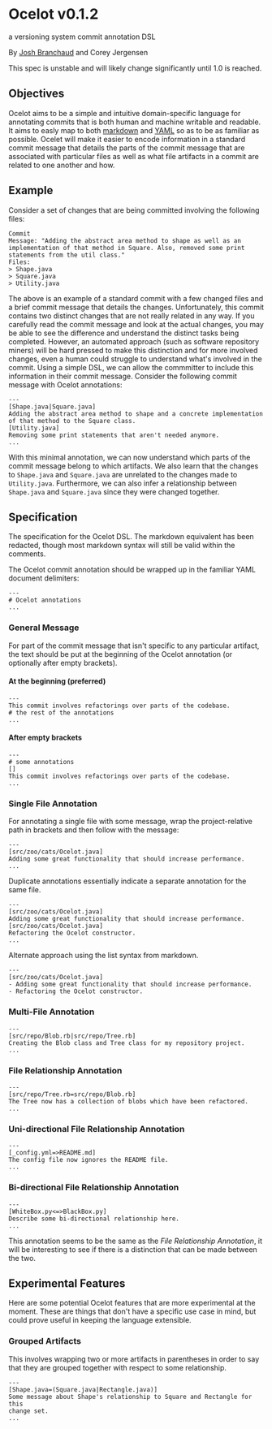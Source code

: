 # Ocelot v0.1.2

a versioning system commit annotation DSL

By [Josh Branchaud](http://joshbranchaud.com) and Corey Jergensen

This spec is unstable and will likely change significantly until 1.0 is
reached.

## Objectives

Ocelot aims to be a simple and intuitive domain-specific language for
annotating commits that is both human and machine writable and readable. It
aims to easly map to both
[markdown](http://daringfireball.net/projects/markdown/)
and [YAML](http://www.yaml.org/) so as to be as familiar as possible.
Ocelet will make it easier to encode information in a standard commit
message that details the parts of the commit message that are associated
with particular files as well as what file artifacts in a commit are related
to one another and how.

## Example

Consider a set of changes that are being committed involving the following
files:

    Commit
    Message: "Adding the abstract area method to shape as well as an
    implementation of that method in Square. Also, removed some print
    statements from the util class."
    Files:
    > Shape.java
    > Square.java
    > Utility.java

The above is an example of a standard commit with a few changed files and a
brief commit message that details the changes. Unfortunately, this commit
contains two distinct changes that are not really related in any way. If you
carefully read the commit message and look at the actual changes, you may be
able to see the difference and understand the distinct tasks being
completed. However, an automated approach (such as software repository
miners) will be hard pressed to make this distinction and for more involved
changes, even a human could struggle to understand what's involved in the
commit. Using a simple DSL, we can allow the commmitter to include this
information in their commit message. Consider the following commit message
with Ocelot annotations:

    ---
    [Shape.java|Square.java]
    Adding the abstract area method to shape and a concrete implementation
    of that method to the Square class.
    [Utility.java]
    Removing some print statements that aren't needed anymore.
    ...

With this minimal annotation, we can now understand which parts of the
commit message belong to which artifacts. We also learn that the changes to
`Shape.java` and `Square.java` are unrelated to the changes made to
`Utility.java`. Furthermore, we can also infer a relationship between
`Shape.java` and `Square.java` since they were changed together.

## Specification

The specification for the Ocelot DSL. The markdown equivalent has been
redacted, though most markdown syntax will still be valid within the
comments.

The Ocelot commit annotation should be wrapped up in the familiar YAML
document delimiters:

    ---
    # Ocelot annotations
    ...

### General Message

For part of the commit message that isn't specific to any particular
artifact, the text should be put at the beginning of the Ocelot annotation
(or optionally after empty brackets).

#### At the beginning (preferred)

    ---
    This commit involves refactorings over parts of the codebase.
    # the rest of the annotations
    ...

#### After empty brackets

    ---
    # some annotations
    []
    This commit involves refactorings over parts of the codebase.
    ...

### Single File Annotation

For annotating a single file with some message, wrap the project-relative
path in brackets and then follow with the message:

    ---
    [src/zoo/cats/Ocelot.java]
    Adding some great functionality that should increase performance.
    ...

Duplicate annotations essentially indicate a separate annotation for the same
file.

    ---
    [src/zoo/cats/Ocelot.java]
    Adding some great functionality that should increase performance.
    [src/zoo/cats/Ocelot.java]
    Refactoring the Ocelot constructor.
    ...

Alternate approach using the list syntax from markdown.

    ---
    [src/zoo/cats/Ocelot.java]
    - Adding some great functionality that should increase performance.
    - Refactoring the Ocelot constructor.

### Multi-File Annotation

    ---
    [src/repo/Blob.rb|src/repo/Tree.rb]
    Creating the Blob class and Tree class for my repository project.
    ...

### File Relationship Annotation

    ---
    [src/repo/Tree.rb=src/repo/Blob.rb]
    The Tree now has a collection of blobs which have been refactored.
    ...

### Uni-directional File Relationship Annotation

    ---
    [_config.yml=>README.md]
    The config file now ignores the README file.
    ...

### Bi-directional File Relationship Annotation

    ---
    [WhiteBox.py<=>BlackBox.py]
    Describe some bi-directional relationship here.
    ...

This annotation seems to be the same as the *File Relationship Annotation*,
it will be interesting to see if there is a distinction that can be made
between the two.

## Experimental Features

Here are some potential Ocelot features that are more experimental at the
moment. These are things that don't have a specific use case in mind, but
could prove useful in keeping the language extensible.

### Grouped Artifacts

This involves wrapping two or more artifacts in parentheses in order to say
that they are grouped together with respect to some relationship.

    ---
    [Shape.java=(Square.java|Rectangle.java)]
    Some message about Shape's relationship to Square and Rectangle for this
    change set.
    ...
